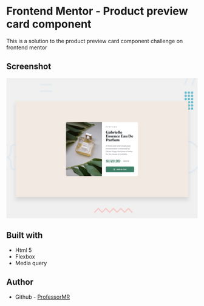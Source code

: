 # Frontend Mentor - Product preview card component

This is a solution to the product preview card component challenge on frontend mentor

## Screenshot

![Design preview for the Product preview card component coding challenge](./design/desktop-preview.jpg)

## Built with

- Html 5
- Flexbox
- Media query

## Author

- Github - [ProfessorMR](https://github.com/ProfessorMR/)
